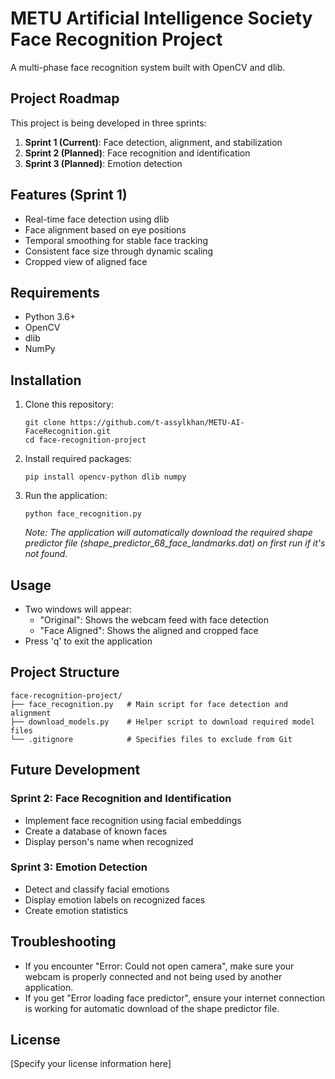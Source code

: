 # METU Artificial Intelligence Society Face Recognition Project

A multi-phase face recognition system built with OpenCV and dlib.

## Project Roadmap

This project is being developed in three sprints:

1. **Sprint 1 (Current)**: Face detection, alignment, and stabilization
2. **Sprint 2 (Planned)**: Face recognition and identification
3. **Sprint 3 (Planned)**: Emotion detection

## Features (Sprint 1)

- Real-time face detection using dlib
- Face alignment based on eye positions
- Temporal smoothing for stable face tracking
- Consistent face size through dynamic scaling
- Cropped view of aligned face

## Requirements

- Python 3.6+
- OpenCV
- dlib
- NumPy

## Installation

1. Clone this repository:
   ```
   git clone https://github.com/t-assylkhan/METU-AI-FaceRecognition.git
   cd face-recognition-project
   ```

2. Install required packages:
   ```
   pip install opencv-python dlib numpy
   ```

3. Run the application:
   ```
   python face_recognition.py
   ```
   
   *Note: The application will automatically download the required shape predictor file (shape_predictor_68_face_landmarks.dat) on first run if it's not found.*

## Usage

- Two windows will appear:
  - "Original": Shows the webcam feed with face detection
  - "Face Aligned": Shows the aligned and cropped face
- Press 'q' to exit the application

## Project Structure

```
face-recognition-project/
├── face_recognition.py   # Main script for face detection and alignment
├── download_models.py    # Helper script to download required model files
└── .gitignore            # Specifies files to exclude from Git
```

## Future Development

### Sprint 2: Face Recognition and Identification
- Implement face recognition using facial embeddings
- Create a database of known faces
- Display person's name when recognized

### Sprint 3: Emotion Detection
- Detect and classify facial emotions
- Display emotion labels on recognized faces
- Create emotion statistics

## Troubleshooting

- If you encounter "Error: Could not open camera", make sure your webcam is properly connected and not being used by another application.
- If you get "Error loading face predictor", ensure your internet connection is working for automatic download of the shape predictor file.

## License

[Specify your license information here]

